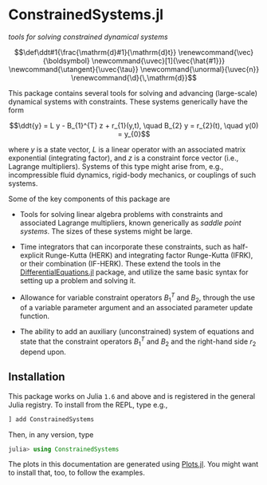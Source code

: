 # ConstrainedSystems.jl

*tools for solving constrained dynamical systems*

```math
\def\ddt#1{\frac{\mathrm{d}#1}{\mathrm{d}t}}

\renewcommand{\vec}{\boldsymbol}
\newcommand{\uvec}[1]{\vec{\hat{#1}}}
\newcommand{\utangent}{\uvec{\tau}}
\newcommand{\unormal}{\uvec{n}}

\renewcommand{\d}{\,\mathrm{d}}
```

This package contains several tools for solving and advancing (large-scale) dynamical systems with constraints. These systems generically have the form

$$\ddt{y} = L y - B_{1}^{T} z + r_{1}(y,t), \quad B_{2} y = r_{2}(t), \quad y(0) = y_{0}$$

where $y$ is a state vector, $L$ is a linear operator with an associated matrix exponential (integrating factor), and $z$ is a constraint force vector (i.e., Lagrange multipliers). Systems of this type might arise from, e.g., incompressible fluid dynamics, rigid-body mechanics,
or couplings of such systems.

Some of the key components of this package are

* Tools for solving linear algebra problems with constraints and associated Lagrange multipliers, known generically as *saddle point systems*. The sizes of these systems might be large.

* Time integrators that can incorporate these constraints, such as half-explicit Runge-Kutta (HERK) and integrating factor Runge-Kutta (IFRK), or their combination (IF-HERK). These
extend the tools in the [DifferentialEquations.jl](https://github.com/SciML/DifferentialEquations.jl) package, and utilize the same basic syntax for setting
up a problem and solving it.

* Allowance for variable constraint operators $B_1^T$ and $B_2$,
through the use of a variable parameter argument and an associated parameter update
function.

* The ability to add an auxiliary (unconstrained) system of equations and state that the
constraint operators $B_1^T$ and $B_2$ and the right-hand side $r_2$ depend upon.


## Installation

This package works on Julia `1.6` and above and is registered in the general Julia registry. To install from the REPL, type
e.g.,
```julia
] add ConstrainedSystems
```

Then, in any version, type
```julia
julia> using ConstrainedSystems
```

The plots in this documentation are generated using [Plots.jl](http://docs.juliaplots.org/latest/). You might want to install that, too, to follow the examples.
